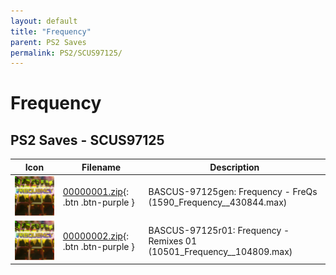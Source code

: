 ```yaml
---
layout: default
title: "Frequency"
parent: PS2 Saves
permalink: PS2/SCUS97125/
---
```

# Frequency

## PS2 Saves - SCUS97125

| Icon | Filename | Description |
|------|----------|-------------|
| ![Frequency](icon0.png) | [00000001.zip](00000001.zip){: .btn .btn-purple } | BASCUS-97125gen: Frequency - FreQs (1590_Frequency__430844.max) |
| ![Frequency](icon0.png) | [00000002.zip](00000002.zip){: .btn .btn-purple } | BASCUS-97125r01: Frequency - Remixes 01 (10501_Frequency__104809.max) |
